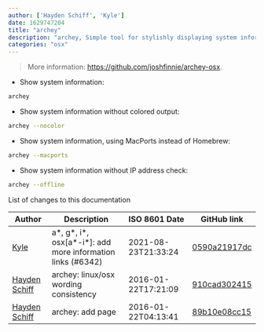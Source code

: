 ```yaml
---
author: ['Hayden Schiff', 'Kyle']
date: 1629747204
title: "archey"
description: "archey, Simple tool for stylishly displaying system information."
categories: "osx"
---
```

> More information: <https://github.com/joshfinnie/archey-osx>.

- Show system information:

```bash
archey
```

- Show system information without colored output:

```bash
archey --nocolor
```

- Show system information, using MacPorts instead of Homebrew:

```bash
archey --macports
```

- Show system information without IP address check:

```bash
archey --offline
```
List of changes to this documentation


Author | Description | ISO 8601 Date | GitHub link
------|-----|-----|-----
[Kyle](mailto:76597257+Gitleptune@users.noreply.github.com) | a*, g*, i*, osx[a*-i*]: add more information links (#6342) | 2021-08-23T21:33:24 | [0590a21917dc](https://github.com/tldr-pages/tldr/commit/0590a21917dc981d3cc64b8094b1cffa9d0a3b78)
[Hayden Schiff](mailto:oxguy3@gmail.com) | archey: linux/osx wording consistency | 2016-01-22T17:21:09 | [910cad302415](https://github.com/tldr-pages/tldr/commit/910cad302415c5f18447d2a13aaee85d396023a9)
[Hayden Schiff](mailto:oxguy3@gmail.com) | archey: add page | 2016-01-22T04:13:41 | [89b10e08cc15](https://github.com/tldr-pages/tldr/commit/89b10e08cc15f06f951f5e9d0ab850944e91c46e)

